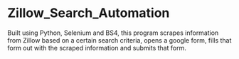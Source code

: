 # Zillow_Search_Automation
Built using Python, Selenium and BS4, this program scrapes information from Zillow based on a certain search criteria, opens a google form, fills that form out with the scraped information and submits that form. 

